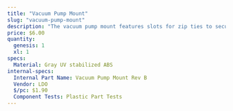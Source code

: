 ```yaml
---
title: "Vacuum Pump Mount"
slug: "vacuum-pump-mount"
description: "The vacuum pump mount features slots for zip ties to secure the vacuum pump to the z-axis extrusion."
price: $6.00
quantity:
  genesis: 1
  xl: 1
specs:
  Material: Gray UV stabilized ABS
internal-specs:
  Internal Part Name: Vacuum Pump Mount Rev B
  Vendor: LDO
  $/pc: $1.90
  Component Tests: Plastic Part Tests
---
```

